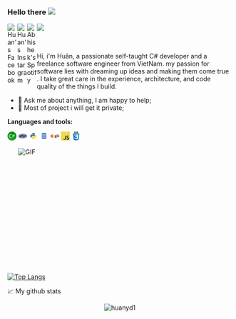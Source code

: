 ### Hello there <img src="https://media.giphy.com/media/hvRJCLFzcasrR4ia7z/giphy.gif" width="25px">
<a href="https://www.facebook.com/dohuanyd1/">
  <img align="left" alt="Huan's Facebook" width="22px" src="https://image.flaticon.com/icons/png/512/2504/2504903.png" />
</a>
<a href="https://www.instagram.com/dohuan0905/">
  <img align="left" alt="Huan's Instargram" width="22px" src="https://image.flaticon.com/icons/png/512/1409/1409946.png" />
</a>
<a href="https://www.pinterest.com/huanyd1/">
  <img align="left" alt="Abhishek's Spotify" width="22px" src="https://image.flaticon.com/icons/png/512/2504/2504932.png" />
</a>

![](https://visitor-badge.glitch.me/badge?page_id=huanyd1.huanyd1)

<br />

Hi, i'm Huân, a passionate self-taught C# developer and a freelance software engineer from VietNam. my passion for software lies with dreaming up ideas and making them come true . I take great care in the experience, architecture, and code quality of the things I build.
  
- 💬 Ask me about anything, I am happy to help;
- 💬 Most of project i will get it private;


**Languages and tools:**  

<code><img height="20" src="https://raw.githubusercontent.com/github/explore/80688e429a7d4ef2fca1e82350fe8e3517d3494d/topics/csharp/csharp.png"></code>
<code><img height="20" src="https://raw.githubusercontent.com/github/explore/80688e429a7d4ef2fca1e82350fe8e3517d3494d/topics/php/php.png"></code>
<code><img height="20" src="https://raw.githubusercontent.com/github/explore/80688e429a7d4ef2fca1e82350fe8e3517d3494d/topics/python/python.png"></code>
<code><img height="20" src="https://raw.githubusercontent.com/github/explore/80688e429a7d4ef2fca1e82350fe8e3517d3494d/topics/sql/sql.png"></code>
<code><img height="20" src="https://raw.githubusercontent.com/github/explore/80688e429a7d4ef2fca1e82350fe8e3517d3494d/topics/git/git.png"></code>
<code><img height="20" src="https://raw.githubusercontent.com/github/explore/80688e429a7d4ef2fca1e82350fe8e3517d3494d/topics/javascript/javascript.png"></code>
<code><img height="20" src="https://raw.githubusercontent.com/github/explore/80688e429a7d4ef2fca1e82350fe8e3517d3494d/topics/css/css.png"></code>

<img align="right" alt="GIF" src="https://static.ybox.vn/2018/2/26/1e97a24e-1adc-11e8-9758-2e995a9a3302.gif" width="480" height="280"/>

[![Top Langs](https://github-readme-stats.vercel.app/api/top-langs/?username=huanyd1&langs_count=8)](https://github.com/anuraghazra/github-readme-stats)


📈 My github stats

<p align="center"> <img src="https://github-readme-stats.vercel.app/api?username=huanyd1&show_icons=true&theme=dracula" alt="huanyd1" />